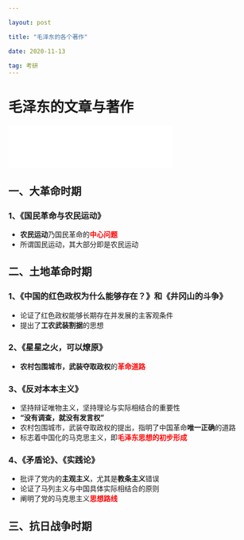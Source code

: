 ```yaml
---

layout: post

title: "毛泽东的各个著作"

date: 2020-11-13

tag: 考研
---
```


# 毛泽东的文章与著作

<iframe frameborder="no" border="0" marginwidth="0" marginheight="0" width=330 height=86 src="//music.163.com/outchain/player?type=2&id=32785692&auto=0&height=66"></iframe>

## 一、大革命时期

### 1、《国民革命与农民运动》

- **农民运动**乃国民革命的<font color=red>**中心问题**</font>
- 所谓国民运动，其大部分即是农民运动



## 二、土地革命时期

### 1、《中国的红色政权为什么能够存在？》和《井冈山的斗争》

- 论证了红色政权能够长期存在并发展的主客观条件
- 提出了**工农武装割据**的思想



### 2、《星星之火，可以燎原》

- **农村包围城市，武装夺取政权**的<font color=red>**革命道路**</font>



### 3、《反对本本主义》

- 坚持辩证唯物主义，坚持理论与实际相结合的重要性
- **“没有调查，就没有发言权”**
- 农村包围城市，武装夺取政权的提出，指明了中国革命**唯一正确**的道路
- 标志着中国化的马克思主义，即<font color=red>**毛泽东思想的初步形成**</font>



### 4、《矛盾论》、《实践论》

- 批评了党内的**主观主义**，尤其是**教条主义**错误
- 论证了马列主义与中国具体实际相结合的原则
- 阐明了党的马克思主义<font color=red>**思想路线**</font>



## 三、抗日战争时期


